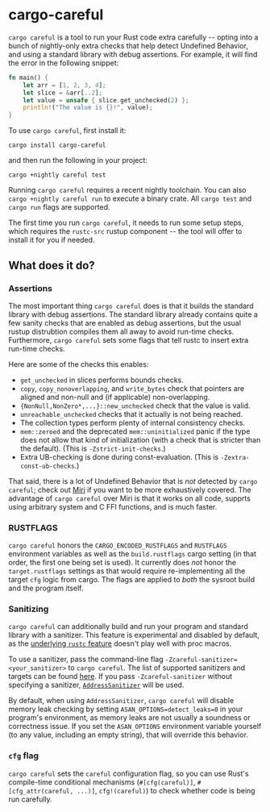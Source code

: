 # cargo-careful

`cargo careful` is a tool to run your Rust code extra carefully -- opting into a bunch of
nightly-only extra checks that help detect Undefined Behavior, and using a standard library with
debug assertions. For example, it will find the error in the following snippet:

```rust
fn main() {
    let arr = [1, 2, 3, 4];
    let slice = &arr[..2];
    let value = unsafe { slice.get_unchecked(2) };
    println!("The value is {}!", value);
}
```

To use `cargo careful`, first install it:

```
cargo install cargo-careful
```

and then run the following in your project:

```
cargo +nightly careful test
```

Running `cargo careful` requires a recent nightly toolchain. You can also `cargo +nightly careful
run` to execute a binary crate. All `cargo test` and `cargo run` flags are supported.

The first time you run `cargo careful`, it needs to run some setup steps, which requires the
`rustc-src` rustup component -- the tool will offer to install it for you if needed.

## What does it do?

### Assertions

The most important thing `cargo careful` does is that it builds the standard library with debug
assertions. The standard library already contains quite a few sanity checks that are enabled as
debug assertions, but the usual rustup distrubtion compiles them all away to avoid run-time checks.
Furthermore, `cargo careful` sets some flags that tell rustc to insert extra run-time checks.

Here are some of the checks this enables:

- `get_unchecked` in slices performs bounds checks.
- `copy`, `copy_nonoverlapping`, and `write_bytes` check that pointers are aligned and non-null and
  (if applicable) non-overlapping.
- `{NonNull,NonZero*,...}::new_unchecked` check that the value is valid.
- `unreachable_unchecked` checks that it actually is not being reached.
- The collection types perform plenty of internal consistency checks.
- `mem::zeroed` and the deprecated `mem::uninitialized` panic if the type does not allow that kind
  of initialization (with a check that is stricter than the default). (This is `-Zstrict-init-checks`.)
- Extra UB-checking is done during const-evaluation. (This is `-Zextra-const-ub-checks`.)

That said, there is a lot of Undefined Behavior that is *not* detected by `cargo careful`; check out
[Miri](https://github.com/rust-lang/miri) if you want to be more exhaustively covered.
The advantage of `cargo careful` over Miri is that it works on all code, supprts using arbitrary system and C FFI functions, and is much faster.

### RUSTFLAGS

`cargo careful` honors the `CARGO_ENCODED_RUSTFLAGS` and `RUSTFLAGS` environment variables as well
as the `build.rustflags` cargo setting (in that order, the first one being set is used). It
currently does *not* honor the `target.rustflags` settings as that would require re-implementing all
the target `cfg` logic from cargo. The flags are applied to *both* the sysroot build and the program
itself.

### Sanitizing

`cargo careful` can additionally build and run your program and standard library
with a sanitizer. This feature is experimental and disabled by default, as
the [underlying `rustc` feature](https://doc.rust-lang.org/nightly/unstable-book/compiler-flags/sanitizer.html)
doesn't play well with proc macros.

To use a sanitizer, pass the command-line flag `-Zcareful-sanitizer=<your_sanitizer>` to `cargo careful`.
The list of supported sanitizers and targets can be found
[here](https://doc.rust-lang.org/nightly/unstable-book/compiler-flags/sanitizer.html).
If you pass `-Zcareful-sanitizer` without specifying a sanitizer, [`AddressSanitizer`](https://clang.llvm.org/docs/AddressSanitizer.html)
will be used.

By default, when using `AddressSanitizer`, `cargo careful` will disable memory leak checking by
setting `ASAN_OPTIONS=detect_leaks=0` in your program's environment, as memory leaks are not
usually a soundness or correctness issue. If you set the `ASAN_OPTIONS` environment variable
yourself (to any value, including an empty string), that will override this behavior.

### `cfg` flag

`cargo careful` sets the `careful` configuration flag, so you can use Rust's compile-time
conditional mechanisms (`#[cfg(careful)]`, `#[cfg_attr(careful, ...)]`, `cfg!(careful)`) to check
whether code is being run carefully.
